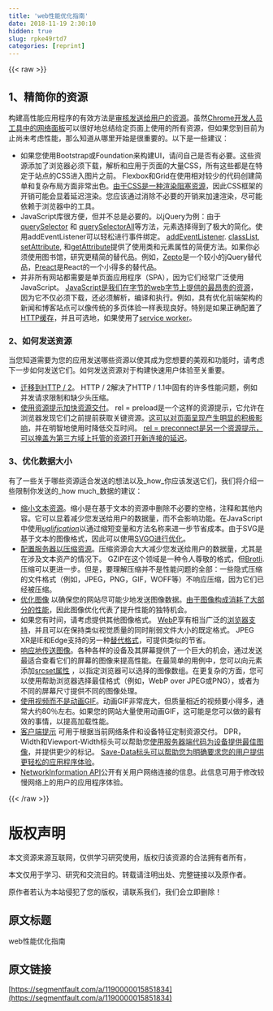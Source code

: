 ```yaml
---
title: 'web性能优化指南' 
date: 2018-11-19 2:30:10
hidden: true
slug: rpke49rtd7
categories: [reprint]
---
```


{{< raw >}}
<h2 id="articleHeader0">1&#x3001;&#x7CBE;&#x7B80;&#x4F60;&#x7684;&#x8D44;&#x6E90;</h2><p>&#x6784;&#x5EFA;&#x9AD8;&#x6027;&#x80FD;&#x5E94;&#x7528;&#x7A0B;&#x5E8F;&#x7684;&#x6709;&#x6548;&#x65B9;&#x6CD5;&#x662F;<a href="https://developers.google.cn/web/fundamentals/performance/optimizing-content-efficiency/eliminate-downloads" rel="nofollow noreferrer" target="_blank">&#x5BA1;&#x6838;&#x53D1;&#x9001;&#x7ED9;&#x7528;&#x6237;&#x7684;&#x8D44;&#x6E90;</a>&#x3002;&#x867D;&#x7136;<a href="https://developers.google.cn/web/tools/chrome-devtools/network-performance/" rel="nofollow noreferrer" target="_blank">Chrome&#x5F00;&#x53D1;&#x4EBA;&#x5458;&#x5DE5;&#x5177;&#x4E2D;&#x7684;&#x7F51;&#x7EDC;&#x9762;&#x677F;</a>&#x53EF;&#x4EE5;&#x5F88;&#x597D;&#x5730;&#x603B;&#x7ED3;&#x7ED9;&#x5B9A;&#x9875;&#x9762;&#x4E0A;&#x4F7F;&#x7528;&#x7684;&#x6240;&#x6709;&#x8D44;&#x6E90;&#xFF0C;&#x4F46;&#x5982;&#x679C;&#x60A8;&#x5230;&#x76EE;&#x524D;&#x4E3A;&#x6B62;&#x5C1A;&#x672A;&#x8003;&#x8651;&#x6027;&#x80FD;&#xFF0C;&#x90A3;&#x4E48;&#x77E5;&#x9053;&#x4ECE;&#x54EA;&#x91CC;&#x5F00;&#x59CB;&#x662F;&#x5F88;&#x91CD;&#x8981;&#x7684;&#x3002;&#x4EE5;&#x4E0B;&#x662F;&#x4E00;&#x4E9B;&#x5EFA;&#x8BAE;&#xFF1A;</p><ul><li>&#x5982;&#x679C;&#x60A8;&#x4F7F;&#x7528;Bootstrap&#x6216;Foundation&#x6765;&#x6784;&#x5EFA;UI&#xFF0C;&#x8BF7;&#x95EE;&#x81EA;&#x5DF1;&#x662F;&#x5426;&#x6709;&#x5FC5;&#x8981;&#x3002;&#x8FD9;&#x4E9B;&#x8D44;&#x6E90;&#x6DFB;&#x52A0;&#x4E86;&#x6D4F;&#x89C8;&#x5668;&#x5FC5;&#x987B;&#x4E0B;&#x8F7D;&#xFF0C;&#x89E3;&#x6790;&#x548C;&#x5E94;&#x7528;&#x4E8E;&#x9875;&#x9762;&#x7684;&#x5927;&#x91CF;CSS&#xFF0C;&#x6240;&#x6709;&#x8FD9;&#x4E9B;&#x90FD;&#x662F;&#x5728;&#x7279;&#x5B9A;&#x4E8E;&#x7AD9;&#x70B9;&#x7684;CSS&#x8FDB;&#x5165;&#x56FE;&#x7247;&#x4E4B;&#x524D;&#x3002; Flexbox&#x548C;Grid&#x5728;&#x4F7F;&#x7528;&#x76F8;&#x5BF9;&#x8F83;&#x5C11;&#x7684;&#x4EE3;&#x7801;&#x521B;&#x5EFA;&#x7B80;&#x5355;&#x548C;&#x590D;&#x6742;&#x5E03;&#x5C40;&#x65B9;&#x9762;&#x975E;&#x5E38;&#x51FA;&#x8272;&#x3002;<a href="https://developers.google.cn/web/fundamentals/performance/critical-rendering-path/render-blocking-css" rel="nofollow noreferrer" target="_blank">&#x7531;&#x4E8E;CSS&#x662F;&#x4E00;&#x79CD;&#x6E32;&#x67D3;&#x963B;&#x585E;&#x8D44;&#x6E90;</a>&#xFF0C;&#x56E0;&#x6B64;CSS&#x6846;&#x67B6;&#x7684;&#x5F00;&#x9500;&#x53EF;&#x80FD;&#x4F1A;&#x663E;&#x7740;&#x5EF6;&#x8FDF;&#x6E32;&#x67D3;&#x3002;&#x60A8;&#x5E94;&#x8BE5;&#x901A;&#x8FC7;&#x6D88;&#x9664;&#x4E0D;&#x5FC5;&#x8981;&#x7684;&#x5F00;&#x9500;&#x6765;&#x52A0;&#x901F;&#x6E32;&#x67D3;&#xFF0C;&#x5C3D;&#x53EF;&#x80FD;&#x4F9D;&#x8D56;&#x4E8E;&#x6D4F;&#x89C8;&#x5668;&#x4E2D;&#x7684;&#x5DE5;&#x5177;&#x3002;</li><li>JavaScript&#x5E93;&#x5F88;&#x65B9;&#x4FBF;&#xFF0C;&#x4F46;&#x5E76;&#x4E0D;&#x603B;&#x662F;&#x5FC5;&#x8981;&#x7684;&#x3002;&#x4EE5;jQuery&#x4E3A;&#x4F8B;&#xFF1A;&#x7531;&#x4E8E;<a href="https://developer.mozilla.org/en-US/docs/Web/API/Document/querySelector" rel="nofollow noreferrer" target="_blank">querySelector</a> &#x548C; <a href="https://developer.mozilla.org/en-US/docs/Web/API/Document/querySelectorAll" rel="nofollow noreferrer" target="_blank">querySelectorAll</a>&#x7B49;&#x65B9;&#x6CD5;&#xFF0C;&#x5143;&#x7D20;&#x9009;&#x62E9;&#x5F97;&#x5230;&#x4E86;&#x6781;&#x5927;&#x7684;&#x7B80;&#x5316;&#x3002;&#x4F7F;&#x7528;addEventListener&#x53EF;&#x4EE5;&#x8F7B;&#x677E;&#x8FDB;&#x884C;&#x4E8B;&#x4EF6;&#x7ED1;&#x5B9A;&#x3002; <a href="https://developer.mozilla.org/en-US/docs/Web/API/EventTarget/addEventListener" rel="nofollow noreferrer" target="_blank">addEventListener</a>. <a href="https://developer.mozilla.org/en-US/docs/Web/API/Element/classList" rel="nofollow noreferrer" target="_blank">classList</a>, <a href="https://developer.mozilla.org/en-US/docs/Web/API/Element/setAttribute" rel="nofollow noreferrer" target="_blank">setAttribute</a>, &#x548C;<a href="https://developer.mozilla.org/en-US/docs/Web/API/Element/getAttribute" rel="nofollow noreferrer" target="_blank">getAttribute</a>&#x63D0;&#x4F9B;&#x4E86;&#x4F7F;&#x7528;&#x7C7B;&#x548C;&#x5143;&#x7D20;&#x5C5E;&#x6027;&#x7684;&#x7B80;&#x4FBF;&#x65B9;&#x6CD5;&#x3002;&#x5982;&#x679C;&#x4F60;&#x5FC5;&#x987B;&#x4F7F;&#x7528;&#x56FE;&#x4E66;&#x9986;&#xFF0C;&#x7814;&#x7A76;&#x66F4;&#x7CBE;&#x7B80;&#x7684;&#x66FF;&#x4EE3;&#x54C1;&#x3002;&#x4F8B;&#x5982;&#xFF0C;<a href="http://zeptojs.com/" rel="nofollow noreferrer" target="_blank">Zepto</a>&#x662F;&#x4E00;&#x4E2A;&#x8F83;&#x5C0F;&#x7684;jQuery&#x66FF;&#x4EE3;&#x54C1;&#xFF0C;<a href="https://preactjs.com/" rel="nofollow noreferrer" target="_blank">Preact</a>&#x662F;React&#x7684;&#x4E00;&#x4E2A;&#x5C0F;&#x5F97;&#x591A;&#x7684;&#x66FF;&#x4EE3;&#x54C1;&#x3002;</li><li>&#x5E76;&#x975E;&#x6240;&#x6709;&#x7F51;&#x7AD9;&#x90FD;&#x9700;&#x8981;&#x662F;&#x5355;&#x9875;&#x9762;&#x5E94;&#x7528;&#x7A0B;&#x5E8F;&#xFF08;SPA&#xFF09;&#xFF0C;&#x56E0;&#x4E3A;&#x5B83;&#x4EEC;&#x7ECF;&#x5E38;&#x5E7F;&#x6CDB;&#x4F7F;&#x7528;JavaScript&#x3002; <a href="https://medium.com/dev-channel/the-cost-of-javascript-84009f51e99e" rel="nofollow noreferrer" target="_blank">JavaScript&#x662F;&#x6211;&#x4EEC;&#x5728;&#x5B57;&#x8282;&#x7684;web&#x5B57;&#x8282;&#x4E0A;&#x63D0;&#x4F9B;&#x7684;&#x6700;&#x6602;&#x8D35;&#x7684;&#x8D44;&#x6E90;</a>&#xFF0C;&#x56E0;&#x4E3A;&#x5B83;&#x4E0D;&#x4EC5;&#x5FC5;&#x987B;&#x4E0B;&#x8F7D;&#xFF0C;&#x8FD8;&#x5FC5;&#x987B;&#x89E3;&#x6790;&#xFF0C;&#x7F16;&#x8BD1;&#x548C;&#x6267;&#x884C;&#x3002;&#x4F8B;&#x5982;&#xFF0C;&#x5177;&#x6709;&#x4F18;&#x5316;&#x524D;&#x7AEF;&#x67B6;&#x6784;&#x7684;&#x65B0;&#x95FB;&#x548C;&#x535A;&#x5BA2;&#x7AD9;&#x70B9;&#x53EF;&#x4EE5;&#x50CF;&#x4F20;&#x7EDF;&#x7684;&#x591A;&#x9875;&#x4F53;&#x9A8C;&#x4E00;&#x6837;&#x8868;&#x73B0;&#x826F;&#x597D;&#x3002;&#x7279;&#x522B;&#x662F;&#x5982;&#x679C;&#x6B63;&#x786E;&#x914D;&#x7F6E;&#x4E86;<a href="https://developers.google.cn/web/fundamentals/performance/optimizing-content-efficiency/http-caching" rel="nofollow noreferrer" target="_blank">HTTP&#x7F13;&#x5B58;</a>&#xFF0C;&#x5E76;&#x4E14;&#x53EF;&#x9009;&#x5730;&#xFF0C;&#x5982;&#x679C;&#x4F7F;&#x7528;&#x4E86;<a href="https://developers.google.cn/web/fundamentals/primers/service-workers/" rel="nofollow noreferrer" target="_blank">service worker</a>&#x3002;</li></ul><h3 id="articleHeader1">2&#x3001;&#x5982;&#x4F55;&#x53D1;&#x9001;&#x8D44;&#x6E90;</h3><p>&#x5F53;&#x60A8;&#x77E5;&#x9053;&#x9700;&#x8981;&#x4E3A;&#x60A8;&#x7684;&#x5E94;&#x7528;&#x53D1;&#x9001;&#x54EA;&#x4E9B;&#x8D44;&#x6E90;&#x4EE5;&#x4F7F;&#x5176;&#x6210;&#x4E3A;&#x60A8;&#x60F3;&#x8981;&#x7684;&#x7F8E;&#x89C2;&#x548C;&#x529F;&#x80FD;&#x65F6;&#xFF0C;&#x8BF7;&#x8003;&#x8651;&#x4E0B;&#x4E00;&#x6B65;&#x5982;&#x4F55;&#x53D1;&#x9001;&#x5B83;&#x4EEC;&#x3002;&#x5982;&#x4F55;&#x53D1;&#x9001;&#x8D44;&#x6E90;&#x5BF9;&#x4E8E;&#x6784;&#x5EFA;&#x5FEB;&#x901F;&#x7528;&#x6237;&#x4F53;&#x9A8C;&#x81F3;&#x5173;&#x91CD;&#x8981;&#x3002;</p><ul><li><a href="https://developers.google.cn/web/fundamentals/performance/http2/" rel="nofollow noreferrer" target="_blank">&#x8FC1;&#x79FB;&#x5230;HTTP / 2</a>&#x3002; HTTP / 2&#x89E3;&#x51B3;&#x4E86;HTTP / 1.1&#x4E2D;&#x56FA;&#x6709;&#x7684;&#x8BB8;&#x591A;&#x6027;&#x80FD;&#x95EE;&#x9898;&#xFF0C;&#x4F8B;&#x5982;&#x5E76;&#x53D1;&#x8BF7;&#x6C42;&#x9650;&#x5236;&#x548C;&#x7F3A;&#x5C11;&#x5934;&#x538B;&#x7F29;&#x3002;</li><li><a href="https://developers.google.cn/web/fundamentals/performance/resource-prioritization" rel="nofollow noreferrer" target="_blank">&#x4F7F;&#x7528;&#x8D44;&#x6E90;&#x63D0;&#x793A;&#x52A0;&#x5FEB;&#x8D44;&#x6E90;&#x4EA4;&#x4ED8;</a>&#x3002; rel = preload&#x662F;&#x4E00;&#x4E2A;&#x8FD9;&#x6837;&#x7684;&#x8D44;&#x6E90;&#x63D0;&#x793A;&#xFF0C;&#x5B83;&#x5141;&#x8BB8;&#x5728;&#x6D4F;&#x89C8;&#x5668;&#x53D1;&#x73B0;&#x5B83;&#x4EEC;&#x4E4B;&#x524D;&#x63D0;&#x524D;&#x83B7;&#x53D6;&#x5173;&#x952E;&#x8D44;&#x6E90;&#x3002;<a href="https://medium.com/reloading/preload-prefetch-and-priorities-in-chrome-776165961bbf#0106" rel="nofollow noreferrer" target="_blank">&#x8FD9;&#x53EF;&#x4EE5;&#x5BF9;&#x9875;&#x9762;&#x5448;&#x73B0;&#x4EA7;&#x751F;&#x660E;&#x663E;&#x7684;&#x79EF;&#x6781;&#x5F71;&#x54CD;</a>&#xFF0C;&#x5E76;&#x5728;&#x660E;&#x667A;&#x5730;&#x4F7F;&#x7528;&#x65F6;&#x964D;&#x4F4E;&#x4EA4;&#x4E92;&#x65F6;&#x95F4;&#x3002; <a href="https://www.igvita.com/2015/08/17/eliminating-roundtrips-with-preconnect/" rel="nofollow noreferrer" target="_blank">rel = preconnect&#x662F;&#x53E6;&#x4E00;&#x4E2A;&#x8D44;&#x6E90;&#x63D0;&#x793A;&#xFF0C;&#x53EF;&#x4EE5;&#x63A9;&#x76D6;&#x4E3A;&#x7B2C;&#x4E09;&#x65B9;&#x57DF;&#x4E0A;&#x6258;&#x7BA1;&#x7684;&#x8D44;&#x6E90;&#x6253;&#x5F00;&#x65B0;&#x8FDE;&#x63A5;&#x7684;&#x5EF6;&#x8FDF;</a>&#x3002;</li></ul><h3 id="articleHeader2">3&#x3001;&#x4F18;&#x5316;&#x6570;&#x636E;&#x5927;&#x5C0F;</h3><p>&#x6709;&#x4E86;&#x4E00;&#x4E9B;&#x5173;&#x4E8E;&#x54EA;&#x4E9B;&#x8D44;&#x6E90;&#x9002;&#x5408;&#x53D1;&#x9001;&#x7684;&#x60F3;&#x6CD5;&#x4EE5;&#x53CA;_how_&#x4F60;&#x5E94;&#x8BE5;&#x53D1;&#x9001;&#x5B83;&#x4EEC;&#xFF0C;&#x6211;&#x4EEC;&#x5C06;&#x4ECB;&#x7ECD;&#x4E00;&#x4E9B;&#x9650;&#x5236;&#x4F60;&#x53D1;&#x9001;&#x7684;_how much_&#x6570;&#x636E;&#x7684;&#x5EFA;&#x8BAE;&#xFF1A;</p><ul><li><a href="https://developers.google.cn/web/fundamentals/performance/optimizing-content-efficiency/optimize-encoding-and-transfer#minification_preprocessing_context-specific_optimizations" rel="nofollow noreferrer" target="_blank">&#x7F29;&#x5C0F;&#x6587;&#x672C;&#x8D44;&#x6E90;</a>&#x3002;&#x7F29;&#x5C0F;&#x662F;&#x5728;&#x57FA;&#x4E8E;&#x6587;&#x672C;&#x7684;&#x8D44;&#x6E90;&#x4E2D;&#x5220;&#x9664;&#x4E0D;&#x5FC5;&#x8981;&#x7684;&#x7A7A;&#x683C;&#xFF0C;&#x6CE8;&#x91CA;&#x548C;&#x5176;&#x4ED6;&#x5185;&#x5BB9;&#x3002;&#x5B83;&#x53EF;&#x4EE5;&#x663E;&#x7740;&#x51CF;&#x5C11;&#x60A8;&#x53D1;&#x9001;&#x7ED9;&#x7528;&#x6237;&#x7684;&#x6570;&#x636E;&#x91CF;&#xFF0C;&#x800C;&#x4E0D;&#x4F1A;&#x5F71;&#x54CD;&#x529F;&#x80FD;&#x3002;&#x5728;JavaScript&#x4E2D;&#x4F7F;&#x7528;<a href="https://www.npmjs.com/package/uglifyjs" rel="nofollow noreferrer" target="_blank"><em>uglification</em></a>&#x4EE5;&#x901A;&#x8FC7;&#x7F29;&#x77ED;&#x53D8;&#x91CF;&#x548C;&#x65B9;&#x6CD5;&#x540D;&#x79F0;&#x6765;&#x8FDB;&#x4E00;&#x6B65;&#x8282;&#x7701;&#x6210;&#x672C;&#x3002;&#x7531;&#x4E8E;SVG&#x662F;&#x57FA;&#x4E8E;&#x6587;&#x672C;&#x7684;&#x56FE;&#x50CF;&#x683C;&#x5F0F;&#xFF0C;&#x56E0;&#x6B64;&#x53EF;&#x4EE5;&#x4F7F;&#x7528;<a href="https://github.com/svg/svgo" rel="nofollow noreferrer" target="_blank">SVGO&#x8FDB;&#x884C;&#x4F18;&#x5316;</a>&#x3002;</li><li><a href="https://developers.google.cn/web/fundamentals/performance/optimizing-content-efficiency/optimize-encoding-and-transfer" rel="nofollow noreferrer" target="_blank">&#x914D;&#x7F6E;&#x670D;&#x52A1;&#x5668;&#x4EE5;&#x538B;&#x7F29;&#x8D44;&#x6E90;</a>&#x3002;&#x538B;&#x7F29;&#x8D44;&#x6E90;&#x4F1A;&#x5927;&#x5927;&#x51CF;&#x5C11;&#x60A8;&#x53D1;&#x9001;&#x7ED9;&#x7528;&#x6237;&#x7684;&#x6570;&#x636E;&#x91CF;&#xFF0C;&#x5C24;&#x5176;&#x662F;&#x5728;&#x6D89;&#x53CA;&#x6587;&#x672C;&#x8D44;&#x4EA7;&#x7684;&#x60C5;&#x51B5;&#x4E0B;&#x3002; GZIP&#x5728;&#x8FD9;&#x4E2A;&#x9886;&#x57DF;&#x662F;&#x4E00;&#x79CD;&#x4EE4;&#x4EBA;&#x5C0A;&#x656C;&#x7684;&#x683C;&#x5F0F;&#xFF0C;&#x4F46;<a href="https://www.smashingmagazine.com/2016/10/next-generation-server-compression-with-brotli/" rel="nofollow noreferrer" target="_blank">Brotli</a>.&#x538B;&#x7F29;&#x53EF;&#x4EE5;&#x66F4;&#x8FDB;&#x4E00;&#x6B65;&#x3002;&#x4F46;&#x662F;&#xFF0C;&#x8981;&#x7406;&#x89E3;&#x538B;&#x7F29;&#x5E76;&#x4E0D;&#x662F;&#x6027;&#x80FD;&#x95EE;&#x9898;&#x7684;&#x5168;&#x90E8;&#xFF1A;&#x4E00;&#x4E9B;&#x9690;&#x5F0F;&#x538B;&#x7F29;&#x7684;&#x6587;&#x4EF6;&#x683C;&#x5F0F;&#xFF08;&#x4F8B;&#x5982;&#xFF0C;JPEG&#xFF0C;PNG&#xFF0C;GIF&#xFF0C;WOFF&#x7B49;&#xFF09;&#x4E0D;&#x54CD;&#x5E94;&#x538B;&#x7F29;&#xFF0C;&#x56E0;&#x4E3A;&#x5B83;&#x4EEC;&#x5DF2;&#x7ECF;&#x88AB;&#x538B;&#x7F29;&#x3002;</li><li><a href="https://developers.google.cn/web/fundamentals/performance/optimizing-content-efficiency/automating-image-optimization/" rel="nofollow noreferrer" target="_blank">&#x4F18;&#x5316;&#x56FE;&#x50CF;</a> &#x4EE5;&#x786E;&#x4FDD;&#x60A8;&#x7684;&#x7F51;&#x7AD9;&#x5C3D;&#x53EF;&#x80FD;&#x5C11;&#x5730;&#x53D1;&#x9001;&#x56FE;&#x50CF;&#x6570;&#x636E;&#x3002;<a href="http://httparchive.org/trends.php#bytesImg&amp;reqImg" rel="nofollow noreferrer" target="_blank">&#x7531;&#x4E8E;&#x56FE;&#x50CF;&#x6784;&#x6210;&#x6D88;&#x8017;&#x4E86;&#x5927;&#x90E8;&#x5206;&#x7684;&#x6027;&#x80FD;</a>&#xFF0C;&#x56E0;&#x6B64;&#x56FE;&#x50CF;&#x4F18;&#x5316;&#x4EE3;&#x8868;&#x4E86;&#x63D0;&#x5347;&#x6027;&#x80FD;&#x7684;&#x72EC;&#x7279;&#x673A;&#x4F1A;&#x3002;</li><li>&#x5982;&#x679C;&#x60A8;&#x6709;&#x65F6;&#x95F4;&#xFF0C;&#x8BF7;&#x8003;&#x8651;&#x63D0;&#x4F9B;&#x5176;&#x4ED6;&#x56FE;&#x50CF;&#x683C;&#x5F0F;&#x3002; <a href="https://developers.google.cn/speed/webp/" rel="nofollow noreferrer" target="_blank">WebP</a>&#x4EAB;&#x6709;&#x76F8;&#x5F53;&#x5E7F;&#x6CDB;&#x7684;<a href="https://caniuse.com/#feat=webp" rel="nofollow noreferrer" target="_blank">&#x6D4F;&#x89C8;&#x5668;&#x652F;&#x6301;</a>&#xFF0C;&#x5E76;&#x4E14;&#x53EF;&#x4EE5;&#x5728;&#x4FDD;&#x6301;&#x7C7B;&#x4F3C;&#x89C6;&#x89C9;&#x8D28;&#x91CF;&#x7684;&#x540C;&#x65F6;&#x524A;&#x5F31;&#x6587;&#x4EF6;&#x5927;&#x5C0F;&#x7684;&#x65E2;&#x5B9A;&#x683C;&#x5F0F;&#x3002; JPEG XR&#x662F;IE&#x548C;Edge&#x652F;&#x6301;&#x7684;&#x53E6;&#x4E00;&#x79CD;<a href="https://jpeg.org/jpegxr/index.html" rel="nofollow noreferrer" target="_blank">&#x66FF;&#x4EE3;&#x683C;&#x5F0F;</a>&#xFF0C;&#x53EF;&#x63D0;&#x4F9B;&#x7C7B;&#x4F3C;&#x7684;&#x8282;&#x7701;&#x3002;</li><li><a href="https://developer.mozilla.org/en-US/docs/Learn/HTML/Multimedia_and_embedding/Responsive_images" rel="nofollow noreferrer" target="_blank">&#x54CD;&#x5E94;&#x5730;&#x4F20;&#x9001;&#x56FE;&#x50CF;</a>&#x3002;&#x5404;&#x79CD;&#x5404;&#x6837;&#x7684;&#x8BBE;&#x5907;&#x53CA;&#x5176;&#x5C4F;&#x5E55;&#x63D0;&#x4F9B;&#x4E86;&#x4E00;&#x4E2A;&#x5DE8;&#x5927;&#x7684;&#x673A;&#x4F1A;&#xFF0C;&#x901A;&#x8FC7;&#x53D1;&#x9001;&#x6700;&#x9002;&#x5408;&#x67E5;&#x770B;&#x5B83;&#x4EEC;&#x7684;&#x5C4F;&#x5E55;&#x7684;&#x56FE;&#x50CF;&#x6765;&#x63D0;&#x9AD8;&#x6027;&#x80FD;&#x3002;&#x5728;&#x6700;&#x7B80;&#x5355;&#x7684;&#x7528;&#x4F8B;&#x4E2D;&#xFF0C;&#x60A8;&#x53EF;&#x4EE5;&#x5411;&#x5143;&#x7D20;&#x6DFB;&#x52A0;<a href="https://developer.mozilla.org/en-US/docs/Web/HTML/Element/img#attr-srcset" rel="nofollow noreferrer" target="_blank">srcset&#x5C5E;&#x6027;</a> &#xFF0C;&#x4EE5;&#x6307;&#x5B9A;&#x6D4F;&#x89C8;&#x5668;&#x53EF;&#x4EE5;&#x9009;&#x62E9;&#x7684;&#x56FE;&#x50CF;&#x6570;&#x7EC4;&#x3002;&#x5728;&#x66F4;&#x590D;&#x6742;&#x7684;&#x65B9;&#x9762;&#xFF0C;&#x60A8;&#x53EF;&#x4EE5;&#x4F7F;&#x7528;&#x5E2E;&#x52A9;&#x6D4F;&#x89C8;&#x5668;&#x9009;&#x62E9;&#x6700;&#x4F73;&#x683C;&#x5F0F;&#xFF08;&#x4F8B;&#x5982;&#xFF0C;WebP over JPEG&#x6216;PNG&#xFF09;&#xFF0C;&#x6216;&#x8005;&#x4E3A;&#x4E0D;&#x540C;&#x7684;&#x5C4F;&#x5E55;&#x5C3A;&#x5BF8;&#x63D0;&#x4F9B;&#x4E0D;&#x540C;&#x7684;&#x56FE;&#x50CF;&#x5904;&#x7406;&#x3002;</li><li><a href="https://developers.google.cn/web/fundamentals/performance/optimizing-content-efficiency/replace-animated-gifs-with-video/" rel="nofollow noreferrer" target="_blank">&#x4F7F;&#x7528;&#x89C6;&#x9891;&#x800C;&#x4E0D;&#x662F;&#x52A8;&#x753B;GIF</a>&#x3002;&#x52A8;&#x753B;GIF&#x975E;&#x5E38;&#x5E9E;&#x5927;&#xFF0C;&#x4F46;&#x8D28;&#x91CF;&#x76F8;&#x8FD1;&#x7684;&#x89C6;&#x9891;&#x8981;&#x5C0F;&#x5F97;&#x591A;&#xFF0C;&#x901A;&#x5E38;&#x5927;&#x7EA6;80&#xFF05;&#x5DE6;&#x53F3;&#x3002;&#x5982;&#x679C;&#x60A8;&#x7684;&#x7F51;&#x7AD9;&#x5927;&#x91CF;&#x4F7F;&#x7528;&#x52A8;&#x753B;GIF&#xFF0C;&#x8FD9;&#x53EF;&#x80FD;&#x662F;&#x60A8;&#x53EF;&#x4EE5;&#x505A;&#x7684;&#x6700;&#x6709;&#x6548;&#x7684;&#x4E8B;&#x60C5;&#xFF0C;&#x4EE5;&#x63D0;&#x9AD8;&#x52A0;&#x8F7D;&#x6027;&#x80FD;&#x3002;</li><li><a href="http://httpwg.org/http-extensions/client-hints.html" rel="nofollow noreferrer" target="_blank">&#x5BA2;&#x6237;&#x7AEF;&#x63D0;&#x793A;</a> &#x53EF;&#x7528;&#x4E8E;&#x6839;&#x636E;&#x5F53;&#x524D;&#x7F51;&#x7EDC;&#x6761;&#x4EF6;&#x548C;&#x8BBE;&#x5907;&#x7279;&#x5F81;&#x5B9A;&#x5236;&#x8D44;&#x6E90;&#x4EA4;&#x4ED8;&#x3002; DPR&#xFF0C;Width&#x548C;Viewport-Width&#x6807;&#x5934;&#x53EF;&#x4EE5;&#x5E2E;&#x52A9;&#x60A8;<a href="https://developers.google.cn/web/updates/2015/09/automating-resource-selection-with-client-hints" rel="nofollow noreferrer" target="_blank">&#x4F7F;&#x7528;&#x670D;&#x52A1;&#x5668;&#x7AEF;&#x4EE3;&#x7801;&#x4E3A;&#x8BBE;&#x5907;&#x63D0;&#x4F9B;&#x6700;&#x4F73;&#x56FE;&#x50CF;</a>&#xFF0C;&#x5E76;&#x63D0;&#x4F9B;&#x66F4;&#x5C11;&#x7684;&#x6807;&#x8BB0;&#x3002; <a href="https://developers.google.cn/web/updates/2016/02/save-data" rel="nofollow noreferrer" target="_blank">Save-Data&#x6807;&#x5934;&#x53EF;&#x4EE5;&#x5E2E;&#x52A9;&#x60A8;&#x4E3A;&#x660E;&#x786E;&#x8981;&#x6C42;&#x60A8;&#x7684;&#x7528;&#x6237;&#x63D0;&#x4F9B;&#x66F4;&#x8F7B;&#x677E;&#x7684;&#x5E94;&#x7528;&#x7A0B;&#x5E8F;&#x4F53;&#x9A8C;</a>&#x3002;</li><li><a href="https://developer.mozilla.org/en-US/docs/Web/API/NetworkInformation" rel="nofollow noreferrer" target="_blank">NetworkInformation API</a>&#x516C;&#x5F00;&#x6709;&#x5173;&#x7528;&#x6237;&#x7F51;&#x7EDC;&#x8FDE;&#x63A5;&#x7684;&#x4FE1;&#x606F;&#x3002;&#x6B64;&#x4FE1;&#x606F;&#x53EF;&#x7528;&#x4E8E;&#x4FEE;&#x6539;&#x8F83;&#x6162;&#x7F51;&#x7EDC;&#x4E0A;&#x7684;&#x7528;&#x6237;&#x7684;&#x5E94;&#x7528;&#x7A0B;&#x5E8F;&#x4F53;&#x9A8C;&#x3002;</li></ul>
{{< /raw >}}

# 版权声明
本文资源来源互联网，仅供学习研究使用，版权归该资源的合法拥有者所有，

本文仅用于学习、研究和交流目的。转载请注明出处、完整链接以及原作者。

原作者若认为本站侵犯了您的版权，请联系我们，我们会立即删除！

## 原文标题
web性能优化指南

## 原文链接
[https://segmentfault.com/a/1190000015851834](https://segmentfault.com/a/1190000015851834)

